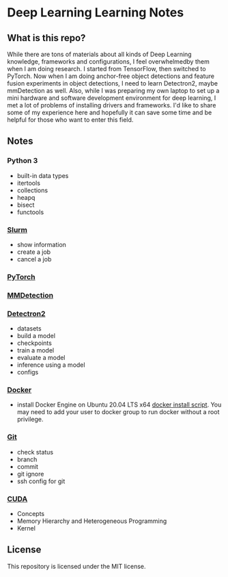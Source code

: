 # Deep Learning Learning Notes

## What is this repo?

While there are tons of materials about all kinds of Deep Learning knowledge, frameworks and configurations, I feel overwhelmedby them when I am doing research. I started from TensorFlow, then switched to PyTorch. Now when I am doing anchor-free object detections and feature fusion experiments in object detections, I need to learn Detectron2, maybe mmDetection as well. Also, while I was preparing my own laptop to set up a mini hardware and software development environment for deep learning, I met a lot of problems of installing drivers and frameworks. I'd like to share some of my experience here and hopefully it can save some time and be helpful for those who want to enter this field.

## Notes

### Python 3

- built-in data types
- itertools
- collections
- heapq
- bisect
- functools

### [Slurm](Slurm.md)

- show information
- create a job
- cancel a job

### [PyTorch](PyTorch.md)

### [MMDetection](MMDetection.md)

### [Detectron2](Detectron2.md)

- datasets
- build a model
- checkpoints
- train a model
- evaluate a model
- inference using a model
- configs

### [Docker](Docker.md)

- install Docker Engine on Ubuntu 20.04 LTS x64 [docker install script](docker-ce-install.sh). You may need to add your user to docker group to run docker without a root privilege.

### [Git](Git.md)

- check status
- branch
- commit
- git ignore
- ssh config for git

### [CUDA](CUDA.md)

- Concepts
- Memory Hierarchy and Heterogeneous Programming
- Kernel

## License

This repository is licensed under the MIT license.
